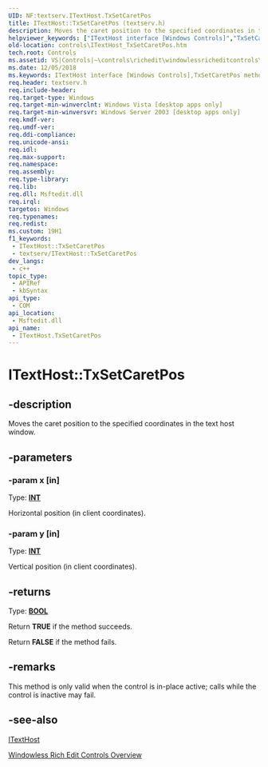 ```yaml
---
UID: NF:textserv.ITextHost.TxSetCaretPos
title: ITextHost::TxSetCaretPos (textserv.h)
description: Moves the caret position to the specified coordinates in the text host window.
helpviewer_keywords: ["ITextHost interface [Windows Controls]","TxSetCaretPos method","ITextHost.TxSetCaretPos","ITextHost::TxSetCaretPos","TxSetCaretPos","TxSetCaretPos method [Windows Controls]","TxSetCaretPos method [Windows Controls]","ITextHost interface","_win32_ITextHost_TxSetCaretPos","_win32_ITextHost_TxSetCaretPos_cpp","controls.ITextHost_TxSetCaretPos","controls._win32_ITextHost_TxSetCaretPos","textserv/ITextHost::TxSetCaretPos"]
old-location: controls\ITextHost_TxSetCaretPos.htm
tech.root: Controls
ms.assetid: VS|Controls|~\controls\richedit\windowlessricheditcontrols\windowlessricheditcontrolsreference\windowlessricheditcontrolinterfaces\itexthost\itexthosttxsetcaretpos.htm
ms.date: 12/05/2018
ms.keywords: ITextHost interface [Windows Controls],TxSetCaretPos method, ITextHost.TxSetCaretPos, ITextHost::TxSetCaretPos, TxSetCaretPos, TxSetCaretPos method [Windows Controls], TxSetCaretPos method [Windows Controls],ITextHost interface, _win32_ITextHost_TxSetCaretPos, _win32_ITextHost_TxSetCaretPos_cpp, controls.ITextHost_TxSetCaretPos, controls._win32_ITextHost_TxSetCaretPos, textserv/ITextHost::TxSetCaretPos
req.header: textserv.h
req.include-header: 
req.target-type: Windows
req.target-min-winverclnt: Windows Vista [desktop apps only]
req.target-min-winversvr: Windows Server 2003 [desktop apps only]
req.kmdf-ver: 
req.umdf-ver: 
req.ddi-compliance: 
req.unicode-ansi: 
req.idl: 
req.max-support: 
req.namespace: 
req.assembly: 
req.type-library: 
req.lib: 
req.dll: Msftedit.dll
req.irql: 
targetos: Windows
req.typenames: 
req.redist: 
ms.custom: 19H1
f1_keywords:
 - ITextHost::TxSetCaretPos
 - textserv/ITextHost::TxSetCaretPos
dev_langs:
 - c++
topic_type:
 - APIRef
 - kbSyntax
api_type:
 - COM
api_location:
 - Msftedit.dll
api_name:
 - ITextHost.TxSetCaretPos
---
```


# ITextHost::TxSetCaretPos


## -description

Moves the caret position to the specified coordinates in the text host window.

## -parameters

### -param x [in]

Type: <b><a href="https://docs.microsoft.com/windows/desktop/WinProg/windows-data-types">INT</a></b>

Horizontal position (in client coordinates).

### -param y [in]

Type: <b><a href="https://docs.microsoft.com/windows/desktop/WinProg/windows-data-types">INT</a></b>

Vertical position (in client coordinates).

## -returns

Type: <b><a href="https://docs.microsoft.com/windows/desktop/WinProg/windows-data-types">BOOL</a></b>

Return <b>TRUE</b> if the method succeeds. 

Return <b>FALSE</b> if the method fails.

## -remarks

This method is only valid when the control is in-place active; calls while the control is inactive may fail.

## -see-also

<a href="https://docs.microsoft.com/windows/desktop/api/textserv/nl-textserv-itexthost">ITextHost</a>



<a href="https://docs.microsoft.com/windows/desktop/Controls/windowless-rich-edit-controls">Windowless Rich Edit Controls Overview</a>

